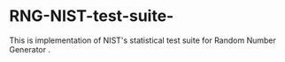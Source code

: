 # RNG-NIST-test-suite-
This is implementation of NIST's statistical test suite for Random Number Generator .

